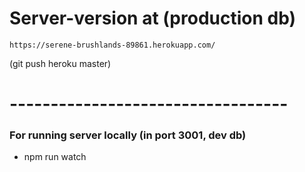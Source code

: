 
# Server-version at (production db)

    https://serene-brushlands-89861.herokuapp.com/


(git push heroku master)


# ----------------------------------



### For running server locally  (in port 3001, dev db)

* npm run watch



